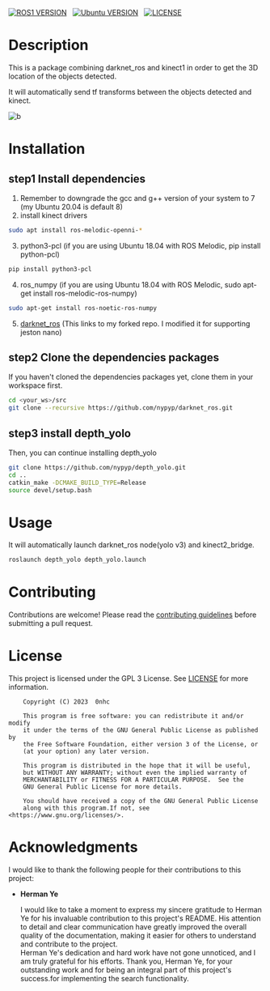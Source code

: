 
[![ROS1 VERSION](https://img.shields.io/badge/ROS-ROS%201%20Noetic-brightgreen)](http://wiki.ros.org/noetic)
&nbsp;
[![Ubuntu VERSION](https://img.shields.io/badge/Tested-Ubuntu%2020.04-green)](https://ubuntu.com/)
&nbsp;
[![LICENSE](https://img.shields.io/badge/license-GPL%203-informational)](https://github.com/0nhc/depth_yolo/blob/master/LICENSE)
&nbsp;

# Description
This is a package combining darknet_ros and kinect1 in order to get the 3D location of the objects detected.

It will automatically send tf transforms between the objects detected and kinect.

![b](imgs/b.jpeg)
  


# Installation
## step1 Install dependencies
1. Remember to downgrade the gcc and g++ version of your system to 7 (my Ubuntu 20.04 is default 8)
2. install kinect drivers
```bash
sudo apt install ros-melodic-openni-*
```
3. python3-pcl (if you are using Ubuntu 18.04 with ROS Melodic, pip install python-pcl)
```bash
pip install python3-pcl
```

4. ros_numpy (if you are using Ubuntu 18.04 with ROS Melodic, sudo apt-get install ros-melodic-ros-numpy)
```bash
sudo apt-get install ros-noetic-ros-numpy
```
5. [darknet_ros](https://github.com/nypyp/darknet_ros.git) (This links to my forked repo. I modified it for supporting jeston nano)
## step2 Clone the dependencies packages
If you haven't cloned the dependencies packages yet, clone them in your workspace first.

```bash
cd <your_ws>/src
git clone --recursive https://github.com/nypyp/darknet_ros.git
```
## step3 install depth_yolo
Then, you can continue installing depth_yolo
```bash
git clone https://github.com/nypyp/depth_yolo.git
cd ..
catkin_make -DCMAKE_BUILD_TYPE=Release
source devel/setup.bash
```
# Usage

It will automatically launch darknet_ros node(yolo v3) and kinect2_bridge.
```bash
roslaunch depth_yolo depth_yolo.launch
```
# Contributing
Contributions are welcome! Please read the [contributing guidelines](CONTRIBUTING.md) before submitting a pull request.



# License
This project is licensed under the GPL 3 License. See [LICENSE](LICENSE) for more information.
```
    Copyright (C) 2023  0nhc

    This program is free software: you can redistribute it and/or modify
    it under the terms of the GNU General Public License as published by
    the Free Software Foundation, either version 3 of the License, or
    (at your option) any later version.

    This program is distributed in the hope that it will be useful,
    but WITHOUT ANY WARRANTY; without even the implied warranty of
    MERCHANTABILITY or FITNESS FOR A PARTICULAR PURPOSE.  See the
    GNU General Public License for more details.

    You should have received a copy of the GNU General Public License
    along with this program.If not, see <https://www.gnu.org/licenses/>.                               
```

# Acknowledgments 
I would like to thank the following people for their contributions to this project:

- **Herman Ye**  

  I would like to take a moment to express my sincere gratitude to Herman Ye for his invaluable contribution to this project's README. His attention to detail and clear communication have greatly improved the overall quality of the documentation, making it easier for others to understand and contribute to the project.  
  Herman Ye's dedication and hard work have not gone unnoticed, and I am truly grateful for his efforts. Thank you, Herman Ye, for your outstanding work and for being an integral part of this project's success.for implementing the search functionality.


